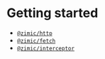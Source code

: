 # Getting started

- [`@zimic/http`](getting‐started‐http)
- [`@zimic/fetch`](getting‐started‐fetch)
- [`@zimic/interceptor`](getting‐started‐interceptor)
